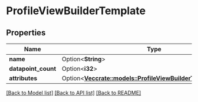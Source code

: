 # ProfileViewBuilderTemplate

## Properties

Name | Type | Description | Notes
------------ | ------------- | ------------- | -------------
**name** | Option<**String**> |  | [optional]
**datapoint_count** | Option<**i32**> |  | [optional]
**attributes** | Option<[**Vec<crate::models::ProfileViewBuilderTemplateAttribute>**](profileViewBuilderTemplateAttribute.md)> |  | [optional]

[[Back to Model list]](../README.md#documentation-for-models) [[Back to API list]](../README.md#documentation-for-api-endpoints) [[Back to README]](../README.md)


